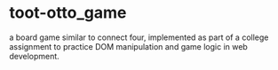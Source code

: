 # toot-otto_game
a board game similar to connect four, implemented as part of a college assignment to practice DOM manipulation and game logic in web development.
